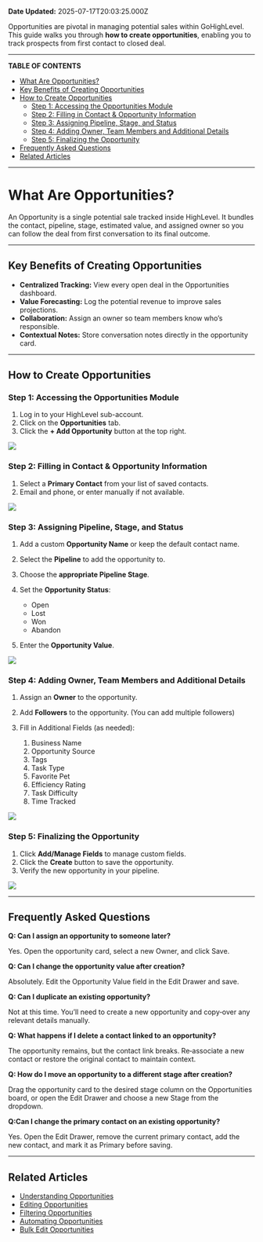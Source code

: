 **Date Updated:** 2025-07-17T20:03:25.000Z

Opportunities are pivotal in managing potential sales within GoHighLevel. This guide walks you through **how to create opportunities**, enabling you to track prospects from first contact to closed deal.

---

**TABLE OF CONTENTS**

* [What Are Opportunities?](#What-Are-Opportunities?)[](#Key-Benefits-of-Creating-Opportunities)
* [Key Benefits of Creating Opportunities](#Key-Benefits-of-Creating-Opportunities)[](#How-to-Create-Opportunities)
* [How to Create Opportunities](#How-to-Create-Opportunities)[](#Step-1%3A-Accessing-the-Opportunities-Module)  
   * [Step 1: Accessing the Opportunities Module](#Step-1%3A-Accessing-the-Opportunities-Module)[](#Step-2%3A-Filling-in-Contact-&-Opportunity-Information)  
   * [Step 2: Filling in Contact & Opportunity Information](#Step-2%3A-Filling-in-Contact-&-Opportunity-Information)[](#Step-3%3A-Assigning-Pipeline,-Stage,-and-Status)  
   * [Step 3: Assigning Pipeline, Stage, and Status](#Step-3%3A-Assigning-Pipeline,-Stage,-and-Status)[](#Step-4%3A-Adding-Owner,-Team-Members-and-Additional-Details)  
   * [Step 4: Adding Owner, Team Members and Additional Details](#Step-4%3A-Adding-Owner,-Team-Members-and-Additional-Details)[](#Step-5%3A-Finalizing-the-Opportunity)  
   * [Step 5: Finalizing the Opportunity](#Step-5%3A-Finalizing-the-Opportunity)[](#Frequently-Asked-Questions)
* [Frequently Asked Questions](#Frequently-Asked-Questions)[](#Related-Articles)
* [Related Articles](#Related-Articles)

---

# **What Are Opportunities?**

  
An Opportunity is a single potential sale tracked inside HighLevel. It bundles the contact, pipeline, stage, estimated value, and assigned owner so you can follow the deal from first conversation to its final outcome.

---

## **Key Benefits of Creating Opportunities**

  
* **Centralized Tracking:** View every open deal in the Opportunities dashboard.
* **Value Forecasting:** Log the potential revenue to improve sales projections.
* **Collaboration:** Assign an owner so team members know who’s responsible.
* **Contextual Notes:** Store conversation notes directly in the opportunity card.

---

## **How to Create Opportunities**

  
### **Step 1:** Accessing the Opportunities Module

  
1. Log in to your HighLevel sub-account.
2. Click on the **Opportunities** tab.
3. Click the **\+ Add Opportunity** button at the top right.

![](https://jumpshare.com/v/SDr5vZRXt5jg6EPOeNpw+/Screen+Shot+2025-07-17+at+7.09.44+PM.png)
  
  
### **Step 2:** Filling in Contact & Opportunity Information

  
1. Select a **Primary Contact** from your list of saved contacts.
2. Email and phone, or enter manually if not available.

![](https://jumpshare.com/v/Dyzm3UJ6zfnTM3KUNOZQ+/Screen+Shot+2025-07-17+at+7.11.55+PM.png)
  
  
### **Step 3:** Assigning Pipeline, Stage, and Status

  
1. Add a custom **Opportunity Name** or keep the default contact name.
2. Select the **Pipeline** to add the opportunity to.
3. Choose the **appropriate Pipeline Stage**.
4. Set the **Opportunity Status**:  
    
   * Open  
   * Lost  
   * Won  
   * Abandon
5. Enter the **Opportunity Value**.

![](https://jumpshare.com/v/35WyDdsrRPyqa1yjynmu+/Screen+Shot+2025-07-17+at+7.23.09+PM.png)
  
  
### **Step 4:** Adding Owner, Team Members and Additional Details

  
1. Assign an **Owner** to the opportunity.
2. Add **Followers** to the opportunity. (You can add multiple followers)
3. Fill in Additional Fields (as needed):  
    
   1. Business Name  
   2. Opportunity Source  
   3. Tags  
   4. Task Type  
   5. Favorite Pet  
   6. Efficiency Rating  
   7. Task Difficulty  
   8. Time Tracked

  
![](https://jumpshare.com/v/TZi1I05DbkbE0nFVUpea+/Screen+Shot+2025-07-17+at+7.33.44+PM.png)  

  
### **Step 5:** Finalizing the Opportunity

  
1. Click **Add/Manage Fields** to manage custom fields.
2. Click the **Create** button to save the opportunity.
3. Verify the new opportunity in your pipeline.

  
![](https://jumpshare.com/v/qY55sCPKUHccRa77t2F1+/Screen+Shot+2025-07-17+at+7.36.10+PM.png)

---

## **Frequently Asked Questions**

  
**Q: Can I assign an opportunity to someone later?**

Yes. Open the opportunity card, select a new Owner, and click Save.

  
**Q: Can I change the opportunity value after creation?**

Absolutely. Edit the Opportunity Value field in the Edit Drawer and save.  
  
**Q: Can I duplicate an existing opportunity?**

Not at this time. You’ll need to create a new opportunity and copy‑over any relevant details manually.

  
**Q: What happens if I delete a contact linked to an opportunity?**

The opportunity remains, but the contact link breaks. Re‑associate a new contact or restore the original contact to maintain context.

  
**Q: How do I move an opportunity to a different stage after creation?**

Drag the opportunity card to the desired stage column on the Opportunities board, or open the Edit Drawer and choose a new Stage from the dropdown.

  
**Q:Can I change the primary contact on an existing opportunity?**

Yes. Open the Edit Drawer, remove the current primary contact, add the new contact, and mark it as Primary before saving.

---

## **Related Articles**

  
* [Understanding Opportunities](https://help.gohighlevel.com/en/support/solutions/articles/155000001983)
* [Editing Opportunities](https://help.gohighlevel.com/en/support/solutions/articles/155000002001)
* [Filtering Opportunities](https://help.gohighlevel.com/en/support/solutions/articles/155000001241)
* [Automating Opportunities](https://help.gohighlevel.com/en/support/solutions/articles/155000002048)
* [Bulk Edit Opportunities](https://help.gohighlevel.com/en/support/solutions/articles/155000003097)